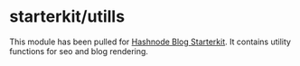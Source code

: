 # starterkit/utills

This module has been pulled for [Hashnode Blog Starterkit](https://github.com/Hashnode/starter-kit). It contains utility functions for seo and blog rendering.